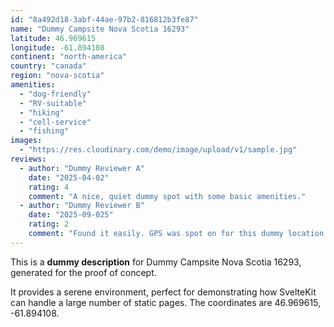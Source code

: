 ```yaml
---
id: "8a492d18-3abf-44ae-97b2-816812b3fe87"
name: "Dummy Campsite Nova Scotia 16293"
latitude: 46.969615
longitude: -61.894108
continent: "north-america"
country: "canada"
region: "nova-scotia"
amenities:
  - "dog-friendly"
  - "RV-suitable"
  - "hiking"
  - "cell-service"
  - "fishing"
images:
  - "https://res.cloudinary.com/demo/image/upload/v1/sample.jpg"
reviews:
  - author: "Dummy Reviewer A"
    date: "2025-04-02"
    rating: 4
    comment: "A nice, quiet dummy spot with some basic amenities."
  - author: "Dummy Reviewer B"
    date: "2025-09-025"
    rating: 2
    comment: "Found it easily. GPS was spot on for this dummy location."
---
```


This is a **dummy description** for Dummy Campsite Nova Scotia 16293, generated for the proof of concept.

It provides a serene environment, perfect for demonstrating how SvelteKit can handle a large number of static pages. The coordinates are 46.969615, -61.894108.
